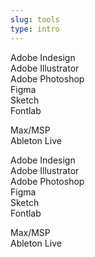 ```yaml
---
slug: tools
type: intro
---
```


Adobe Indesign<br/>Adobe Illustrator<br/>Adobe Photoshop<br/>Figma<br/>Sketch<br/>Fontlab

Max/MSP<br/>Ableton Live

<!-- lang -->

Adobe Indesign<br/>Adobe Illustrator<br/>Adobe Photoshop<br/>Figma<br/>Sketch<br/>Fontlab

Max/MSP<br/>Ableton Live
